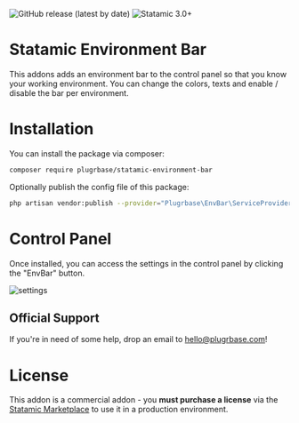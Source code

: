 <!-- statamic:hide -->
![GitHub release (latest by date)](https://img.shields.io/github/v/release/plugrbase/statamic-environment-bar?style=flat-square)
![Statamic 3.0+](https://img.shields.io/badge/Statamic-3.0+-FF269E?style=flat-square&link=https://statamic.com)

# Statamic Environment Bar

<!-- /statamic:hide -->

This addons adds an environment bar to the control panel so that you know your working environment. You can change the colors, texts and enable / disable the bar per environment. 

# Installation

You can install the package via composer:

```bash
composer require plugrbase/statamic-environment-bar
```

Optionally publish the config file of this package:

```bash
php artisan vendor:publish --provider="Plugrbase\EnvBar\ServiceProvider"
```

# Control Panel

Once installed, you can access the settings in the control panel by clicking the "EnvBar" button.

![settings](./docs/settings-form.jpeg)

## Official Support

If you're in need of some help, drop an email to [hello@plugrbase.com](mailto:hello@plugrbase.com)!

# License

This addon is a commercial addon - you **must purchase a license** via the [Statamic Marketplace]([https://statamic.com/addons/plugrbase/envbar](https://statamic.com/addons/plugrbase/envbar)) to use it in a production environment.
